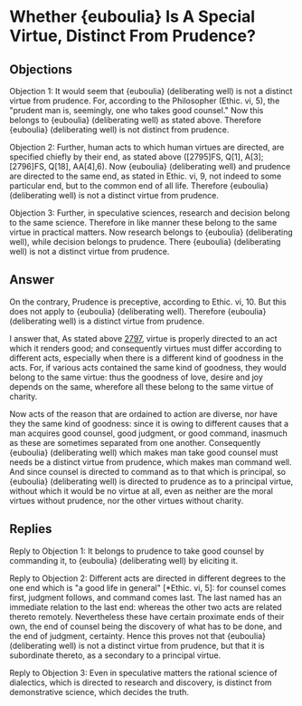 # Whether {euboulia} Is A Special Virtue, Distinct From Prudence?

## Objections

Objection 1: It would seem that {euboulia} (deliberating well) is not a distinct virtue from prudence. For, according to the Philosopher (Ethic. vi, 5), the "prudent man is, seemingly, one who takes good counsel." Now this belongs to {euboulia} (deliberating well) as stated above. Therefore {euboulia} (deliberating well) is not distinct from prudence.

Objection 2: Further, human acts to which human virtues are directed, are specified chiefly by their end, as stated above ([2795]FS, Q[1], A[3]; [2796]FS, Q[18], AA[4],6). Now {euboulia} (deliberating well) and prudence are directed to the same end, as stated in Ethic. vi, 9, not indeed to some particular end, but to the common end of all life. Therefore {euboulia} (deliberating well) is not a distinct virtue from prudence.

Objection 3: Further, in speculative sciences, research and decision belong to the same science. Therefore in like manner these belong to the same virtue in practical matters. Now research belongs to {euboulia} (deliberating well), while decision belongs to prudence. There {euboulia} (deliberating well) is not a distinct virtue from prudence.

## Answer

On the contrary, Prudence is preceptive, according to Ethic. vi, 10. But this does not apply to {euboulia} (deliberating well). Therefore {euboulia} (deliberating well) is a distinct virtue from prudence.

I answer that, As stated above [2797](A[1]), virtue is properly directed to an act which it renders good; and consequently virtues must differ according to different acts, especially when there is a different kind of goodness in the acts. For, if various acts contained the same kind of goodness, they would belong to the same virtue: thus the goodness of love, desire and joy depends on the same, wherefore all these belong to the same virtue of charity.

Now acts of the reason that are ordained to action are diverse, nor have they the same kind of goodness: since it is owing to different causes that a man acquires good counsel, good judgment, or good command, inasmuch as these are sometimes separated from one another. Consequently {euboulia} (deliberating well) which makes man take good counsel must needs be a distinct virtue from prudence, which makes man command well. And since counsel is directed to command as to that which is principal, so {euboulia} (deliberating well) is directed to prudence as to a principal virtue, without which it would be no virtue at all, even as neither are the moral virtues without prudence, nor the other virtues without charity.

## Replies

Reply to Objection 1: It belongs to prudence to take good counsel by commanding it, to {euboulia} (deliberating well) by eliciting it.

Reply to Objection 2: Different acts are directed in different degrees to the one end which is "a good life in general" [*Ethic. vi, 5]: for counsel comes first, judgment follows, and command comes last. The last named has an immediate relation to the last end: whereas the other two acts are related thereto remotely. Nevertheless these have certain proximate ends of their own, the end of counsel being the discovery of what has to be done, and the end of judgment, certainty. Hence this proves not that {euboulia} (deliberating well) is not a distinct virtue from prudence, but that it is subordinate thereto, as a secondary to a principal virtue.

Reply to Objection 3: Even in speculative matters the rational science of dialectics, which is directed to research and discovery, is distinct from demonstrative science, which decides the truth.
